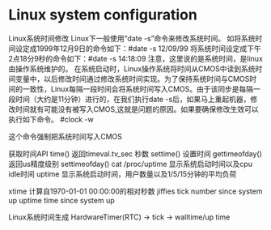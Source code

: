 Linux system configuration
======================================

Linux系统时间修改
Linux下一般使用“date -s”命令来修改系统时间。
如将系统时间设定成1999年12月9日的命令如下：#date -s 12/09/99
将系统时间设定成下午2点18分9秒的命令如下：#date -s 14:18:09
注意，这里说的是系统时间，是linux由操作系统维护的。
在系统启动时，Linux操作系统将时间从CMOS中读到系统时间变量中，以后修改时间通过修改系统时间实现。为了保持系统时间与CMOS时间的一致性，Linux每隔一段时间会将系统时间写入CMOS。由于该同步是每隔一段时间（大约是11分钟）进行的，在我们执行date -s后，如果马上重起机器，修改时间就有可能没有被写入CMOS,这就是问题的原因。如果要确保修改生效可以执行如下命令。
#clock -w 

这个命令强制把系统时间写入CMOS

获取时间API
time() 返回timeval.tv_sec 秒数
settime() 设置时间
gettimeofday() 返回us精度级别
settimeofday()
cat /proc/uptime     显示系统启动时间以及cpu idle时间
uptime     显示系统启动时间，用户数量以及1/5/15分钟的平均负荷

xtime     计算自1970-01-01 00:00:00的相对秒数
jiffies     tick number since system up
uptime     time since system up

Linux系统时间生成
HardwareTimer(RTC) -> tick -> walltime/up time



